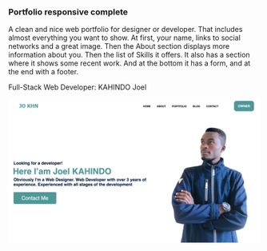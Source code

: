 ### Portfolio responsive complete

A clean and nice web portfolio for designer or developer. 
That includes almost everything you want to show. At first, your name, links to social networks and a great image. 
Then the About section displays more information about you. Then the list of Skills it offers. 
It also has a section where it shows some recent work. And at the bottom it has a form, and at the end with a footer.




Full-Stack Web Developer: KAHINDO Joel


![preview img](/preview.png)
